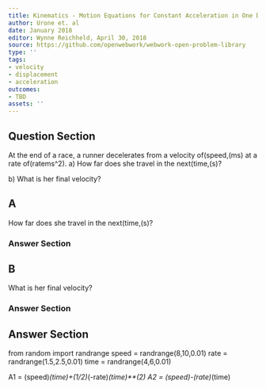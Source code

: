 ```yaml
---
title: Kinematics - Motion Equations for Constant Acceleration in One Dimension
author: Urone et. al
date: January 2018
editor: Wynne Reichheld, April 30, 2018
source: https://github.com/openwebwork/webwork-open-problem-library
type: ''
tags:
- velocity
- displacement
- acceleration
outcomes:
- TBD
assets: ''
---
```


## Question Section 

At the end of a race, a runner decelerates from a velocity of(speed,(ms) at a rate of(ratems^2).
a) How far does she travel in the next(time,(s)?
 
b) What is her final velocity?

## A
How far does she travel in the next(time,(s)?
### Answer Section
## B
What is her final velocity?
### Answer Section


## Answer Section

from random import randrange
speed = randrange(8,10,0.01)
rate = randrange(1.5,2.5,0.01)
time = randrange(4,6,0.01)

A1 = (speed)*(time)+(1/2)*(-rate)*(time)**(2)
A2 = (speed)-(rate)*(time)